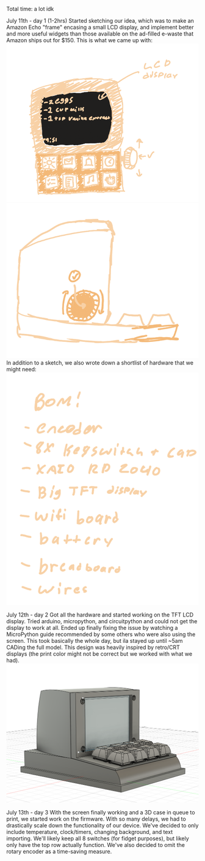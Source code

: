 Total time: a lot idk 

July 11th - day 1 (1-2hrs)
Started sketching our idea, which was to make an Amazon Echo "frame" encasing a small LCD display, and implement better and more useful widgets than those available on the ad-filled e-waste that Amazon ships out for $150. This is what we came up with:
![sketch front](imgs/sketchFront.png)
![sketch side](imgs/sketchSide.png)
In addition to a sketch, we also wrote down a shortlist of hardware that we might need:
![quick BOM writeup](imgs/sketchBOM.png)

July 12th - day 2 
Got all the hardware and started working on the TFT LCD display. Tried arduino, micropython, and circuitpython and could not get the display to work at all. Ended up finally fixing the issue by watching a MicroPython guide recommended by some others who were also using the screen. This took basically the whole day, but ila stayed up until ~5am CADing the full model. This design was heavily inspired by retro/CRT displays (the print color might not be correct but we worked with what we had).
![full 3D model](imgs/full3Dmodel.png)

July 13th - day 3 
With the screen finally working and a 3D case in queue to print, we started work on the firmware. With so many delays, we had to drastically scale down the functionality of our device. We've decided to only include temperature, clock/timers, changing background, and text importing. We'll likely keep all 8 switches (for fidget purposes), but likely only have the top row actually function. We've also decided to omit the rotary encoder as a time-saving measure.